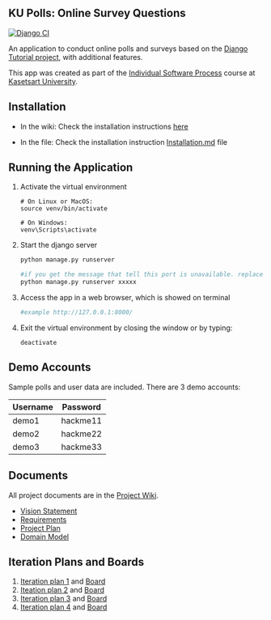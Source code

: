 ## KU Polls: Online Survey Questions

[![Django CI](https://github.com/Napoldej/ku-polls/actions/workflows/django.yml/badge.svg)](https://github.com/Napoldej/ku-polls/actions/workflows/django.yml)

An application to conduct online polls and surveys based
on the [Django Tutorial project](https://docs.djangoproject.com/en/5.1/intro/tutorial01/), with
additional features.

This app was created as part of the [Individual Software Process](
https://cpske.github.io/ISP) course at [Kasetsart University](https://www.ku.ac.th).

## Installation

- In the wiki:
Check the installation instructions [here](../../wiki/Installation-and-Configuration)

- In the file:
Check the installation instruction  <a href="Installation.md">Installation.md</a> file 

## Running the Application

1. Activate the virtual environment
   ```
   # On Linux or MacOS:
   source venv/bin/activate
   
   # On Windows:
   venv\Scripts\activate
   ```
   
2. Start the django server
    ```python
    python manage.py runserver

    #if you get the message that tell this port is unavailable. replace any number to xxxxx
    python manage.py runserver xxxxx
    ```

3. Access the app in a web browser, which is showed on terminal
    ```python
    #example http://127.0.0.1:8000/
    ```

4. Exit the virtual environment by closing the window or by typing:
   ```
   deactivate
   ```

## Demo Accounts

Sample polls and user data are included. There are 3 demo accounts:

| Username | Password |
|:---------|:---------:|
|  demo1   | hackme11 |
|  demo2   | hackme22 |
|  demo3   | hackme33 |


## Documents
All project documents are in the [Project Wiki](../../wiki).

- [Vision Statement](../../wiki/Vision-and-Scope)
- [Requirements](../../wiki/Requirements)
- [Project Plan](../../wiki/Project-plan)
- [Domain Model](../../wiki/Domain-Model)

## Iteration Plans and Boards
1. [Iteration plan 1](../../wiki/iteration-1-plan) and [Board](https://github.com/users/Napoldej/projects/4)
2. [Iteation plan 2](../../wiki/iteration-2-plan) and [Board](https://github.com/users/Napoldej/projects/4/views/2)
3. [Iteration plan 3](../../wiki/iteration-3-plan) and [Board](https://github.com/users/Napoldej/projects/4/views/3)
4. [Iteration plan 4](../../wiki/iteration-4-plan) and [Board](https://github.com/users/Napoldej/projects/4/views/4)
